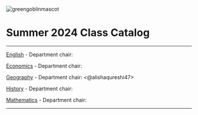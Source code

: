 ![greengoblinmascot](media/gg.jpeg)
# Summer 2024 Class Catalog
---

[English](english.md) - Department chair: <github username>

[Economics](economics.md) - Department chair: <github username> 

[Geography](geography.md) - Department chair: <@alishaqureshi47>

[History](history.md) - Department chair: <github username>

[Mathematics](math.md) - Department chair: <github username>

---
